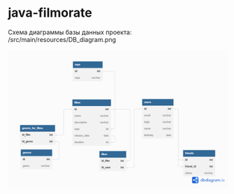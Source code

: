 # java-filmorate

Cхема диаграммы базы данных проекта:
/src/main/resources/DB_diagram.png

![Cхема диаграммы базы данных проекта](https://github.com/SergeyGray/java-filmorate/blob/add-friends-likes/src/main/resources/DB_diagram.png)